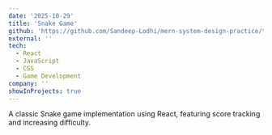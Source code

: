 ```yaml
---
date: '2025-10-29'
title: 'Snake Game'
github: 'https://github.com/Sandeep-Lodhi/mern-system-design-practice/tree/snake-game'
external: ''
tech:
  - React
  - JavaScript
  - CSS
  - Game Development
company: ''
showInProjects: true
---
```


A classic Snake game implementation using React, featuring score tracking and increasing difficulty.

